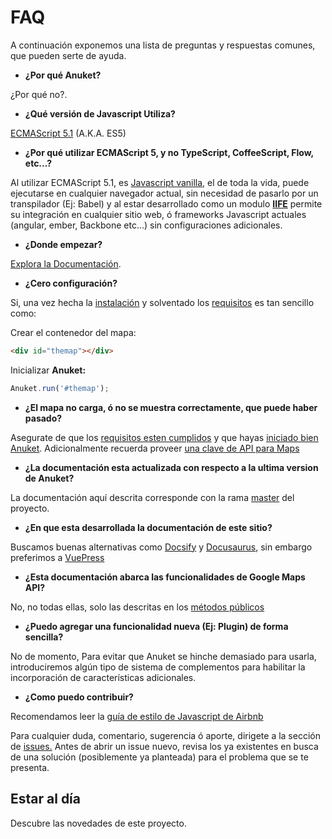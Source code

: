 # FAQ

A continuación exponemos una lista de preguntas y respuestas comunes, que pueden serte de ayuda.

- __¿Por qué __Anuket__?__

¿Por qué no?.

- __¿Qué versión de Javascript Utiliza?__

[ECMAScript 5.1](https://www.w3schools.com/js/js_versions.asp) (A.K.A. ES5)

- __¿Por qué utilizar ECMAScript 5, y no TypeScript, CoffeeScript, Flow, etc...?__

Al utilizar ECMAScript 5.1, es [Javascript vanilla](https://plainjs.com), el de toda la vida, puede ejecutarse en cualquier navegador actual, sin necesidad de pasarlo por un transpilador (Ej: Babel) y al estar desarrollado como un modulo [__IIFE__](https://developer.mozilla.org/es/docs/Glossary/IIFE) permite su integración en cualquier sitio web, ó frameworks Javascript actuales (angular, ember, Backbone etc...) sin configuraciones adicionales.

- __¿Donde empezar?__

[Explora la Documentación](/#anuket).

- __¿Cero configuración?__

Si, una vez hecha la [instalación](/guide/installation.html#instalacion) y solventado los [requisitos](/guide/requirements.html#requisitos) es tan sencillo como:

Crear el contenedor del mapa:
```html
<div id="themap"></div>
```

Inicializar __Anuket:__
```js
Anuket.run('#themap');
```

- __¿El mapa no carga, ó no se muestra correctamente, que puede haber pasado?__

Asegurate de que los [requisitos esten cumplidos](/guide/requirements.html#requisitos) y que hayas [iniciado bien Anuket](/modules/run.html#run).
Adicionalmente recuerda proveer [una clave de API para Maps](https://developers.google.com/maps/documentation/javascript/adding-a-google-map?hl=es-419#key)

- __¿La documentación esta actualizada con respecto a la ultima version de Anuket?__

La documentación aquí descrita corresponde con la rama [master](https://github.com/HomeInside/Anuket/tree/master) del proyecto.

- __¿En que esta desarrollada la documentación de este sitio?__

Buscamos buenas alternativas como [Docsify](https://docsify.js.org/#/) y [Docusaurus](https://docusaurus.io), sin embargo preferimos a [VuePress](https://vuepress.vuejs.org)

- __¿Esta documentación abarca las funcionalidades de Google Maps API?__

No, no todas ellas, solo las descritas en los [métodos públicos](/modules/methods.html#metodos-publicos)

- __¿Puedo agregar una funcionalidad nueva (Ej: Plugin) de forma sencilla?__

No de momento, Para evitar que Anuket se hinche demasiado para usarla, introduciremos algún tipo de sistema de complementos para habilitar la incorporación de características adicionales.

- __¿Como puedo contribuir?__

Recomendamos leer la [guía de estilo de Javascript de Airbnb](https://github.com/airbnb/javascript)

Para cualquier duda, comentario, sugerencia ó aporte, dirigete a la sección de [issues.](https://github.com/HomeInside/Anuket/issues)
Antes de abrir un issue nuevo, revisa los ya existentes en busca de una solución (posiblemente ya planteada) para el problema que se te presenta.



## Estar al día
Descubre las novedades de este proyecto.
